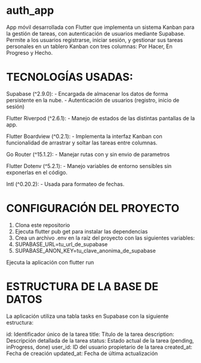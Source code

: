 # auth_app

App móvil desarrollada con Flutter que implementa un sistema Kanban para la gestión de tareas, con autenticación de usuarios mediante Supabase. Permite a los usuarios registrarse, iniciar sesión, y gestionar sus tareas personales en un tablero Kanban con tres columnas: Por Hacer, En Progreso y Hecho.


# TECNOLOGÍAS USADAS:

Supabase (^2.9.0): 
    -   Encargada de almacenar los datos de forma persistente en la nube.
    -   Autenticación de usuarios (registro, inicio de sesión)

Flutter Riverpod (^2.6.1):
    -   Manejo de estados de las distintas pantallas de la app.
    
Flutter Boardview (^0.2.1):
    -   Implementa la interfaz Kanban con funcionalidad de arrastrar y soltar las tareas entre columnas.

Go Router (^15.1.2):
    -   Manejar rutas con y sin envio de parametros

Flutter Dotenv (^5.2.1):
    -   Manejo variables de entorno sensibles sin exponerlas en el código.

Intl (^0.20.2):
    -   Usada para formateo de fechas.

# CONFIGURACIÓN DEL PROYECTO

1.    Clona este repositorio
2.    Ejecuta flutter pub get para instalar las dependencias
3.    Crea un archivo .env en la raíz del proyecto con las siguientes variables:
4.    SUPABASE_URL=tu_url_de_supabase
5.    SUPABASE_ANON_KEY=tu_clave_anonima_de_supabase

Ejecuta la aplicación con flutter run

# ESTRUCTURA DE LA BASE DE DATOS

La aplicación utiliza una tabla tasks en Supabase con la siguiente estructura:

id: Identificador único de la tarea
title: Título de la tarea
description: Descripción detallada de la tarea
status: Estado actual de la tarea (pending, inProgress, done)
user_id: ID del usuario propietario de la tarea
created_at: Fecha de creación
updated_at: Fecha de última actualización
